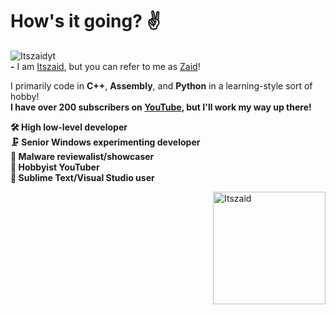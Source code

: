 # How's it going? ✌

![Itszaidyt](https://github.com/Itszaidyt/Itszaidyt/blob/49d9cefa4ab548bdddfb2e13430f11444be3e7f7/header.jpg)<br>
**-** I am [Itszaid](https://www.youtube.com/@Itszaid32), but you can refer to me as [Zaid](https://www.youtube.com/@Itszaid32)!<br>

I primarily code in **C++**, **Assembly**, and **Python** in a learning-style sort of hobby!<br>
**I have over 200 subscribers on [YouTube](https://www.youtube.com/@Itszaid32), but I'll work my way up there!**

**🛠 High low-level developer<br>
🗜 Senior Windows experimenting developer<br>
💾 Malware reviewalist/showcaser<br>
📸 Hobbyist YouTuber<br>
🌋 Sublime Text/Visual Studio user**<br>

<img align="right" alt="Itszaid" width="180" src="https://raw.githubusercontent.com/Itszaidyt/Itszaidyt/main/itszaid%20subscribe.jpg" />
